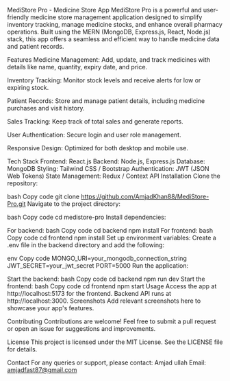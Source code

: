 MediStore Pro - Medicine Store App
MediStore Pro is a powerful and user-friendly medicine store management application designed to simplify inventory tracking, manage medicine stocks, and enhance overall pharmacy operations. Built using the MERN (MongoDB, Express.js, React, Node.js) stack, this app offers a seamless and efficient way to handle medicine data and patient records.

Features
Medicine Management:
Add, update, and track medicines with details like name, quantity, expiry date, and price.

Inventory Tracking:
Monitor stock levels and receive alerts for low or expiring stock.

Patient Records:
Store and manage patient details, including medicine purchases and visit history.

Sales Tracking:
Keep track of total sales and generate reports.

User Authentication:
Secure login and user role management.

Responsive Design:
Optimized for both desktop and mobile use.

Tech Stack
Frontend: React.js
Backend: Node.js, Express.js
Database: MongoDB
Styling: Tailwind CSS / Bootstrap
Authentication: JWT (JSON Web Tokens)
State Management: Redux / Context API
Installation
Clone the repository:

bash
Copy code
git clone https://github.com/AmjadKhan88/MediStore-Pro.git
Navigate to the project directory:

bash
Copy code
cd medistore-pro
Install dependencies:

For backend:
bash
Copy code
cd backend
npm install
For frontend:
bash
Copy code
cd frontend
npm install
Set up environment variables:
Create a .env file in the backend directory and add the following:

env
Copy code
MONGO_URI=your_mongodb_connection_string
JWT_SECRET=your_jwt_secret
PORT=5000
Run the application:

Start the backend:
bash
Copy code
cd backend
npm run dev
Start the frontend:
bash
Copy code
cd frontend
npm start
Usage
Access the app at http://localhost:5173 for the frontend.
Backend API runs at http://localhost:3000.
Screenshots
Add relevant screenshots here to showcase your app's features.

Contributing
Contributions are welcome! Feel free to submit a pull request or open an issue for suggestions and improvements.

License
This project is licensed under the MIT License. See the LICENSE file for details.

Contact
For any queries or support, please contact:
Amjad ullah
Email: amjadfast87@gmail.com

